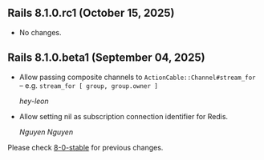 ## Rails 8.1.0.rc1 (October 15, 2025) ##

*   No changes.


## Rails 8.1.0.beta1 (September 04, 2025) ##

*   Allow passing composite channels to `ActionCable::Channel#stream_for` – e.g. `stream_for [ group, group.owner ]`

    *hey-leon*

*   Allow setting nil as subscription connection identifier for Redis.

    *Nguyen Nguyen*

Please check [8-0-stable](https://github.com/rails/rails/blob/8-0-stable/actioncable/CHANGELOG.md) for previous changes.
